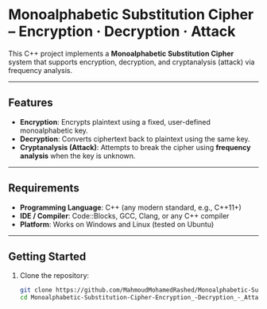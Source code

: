 # Monoalphabetic Substitution Cipher – Encryption · Decryption · Attack

This C++ project implements a **Monoalphabetic Substitution Cipher** system that supports encryption, decryption, and cryptanalysis (attack) via frequency analysis.

---

##  Features

- **Encryption**: Encrypts plaintext using a fixed, user-defined monoalphabetic key.  
- **Decryption**: Converts ciphertext back to plaintext using the same key.  
- **Cryptanalysis (Attack)**: Attempts to break the cipher using **frequency analysis** when the key is unknown.

---

##  Requirements

- **Programming Language**: C++ (any modern standard, e.g., C++11+)  
- **IDE / Compiler**: Code::Blocks, GCC, Clang, or any C++ compiler  
- **Platform**: Works on Windows and Linux (tested on Ubuntu)

---

##  Getting Started

1. Clone the repository:
   ```bash
   git clone https://github.com/MahmoudMohamedRashed/Monoalphabetic-Substitution-Cipher-Encryption-_Decryption-_-Attack-.git
   cd Monoalphabetic-Substitution-Cipher-Encryption_-Decryption_-_Attack_
